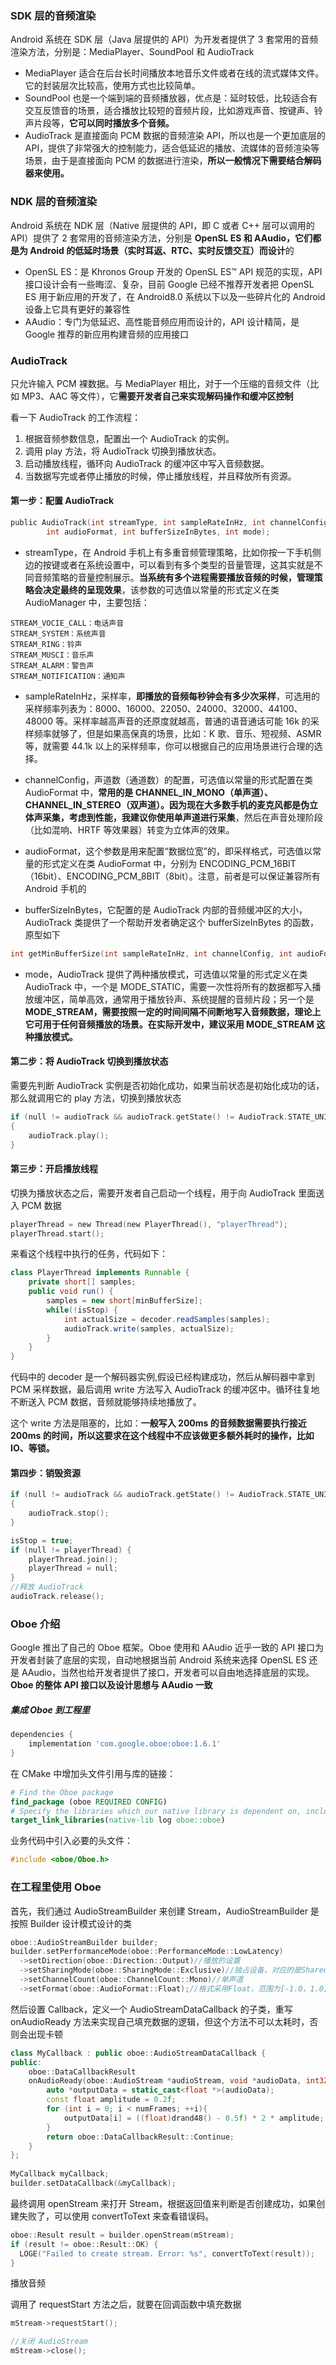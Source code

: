 ### SDK 层的音频渲染 ###

Android 系统在 SDK 层（Java 层提供的 API）为开发者提供了 3 套常用的音频渲染方法，分别是：MediaPlayer、SoundPool 和 AudioTrack

* MediaPlayer 适合在后台长时间播放本地音乐文件或者在线的流式媒体文件。它的封装层次比较高，使用方式也比较简单。
* SoundPool 也是一个端到端的音频播放器，优点是：延时较低，比较适合有交互反馈音的场景，适合播放比较短的音频片段，比如游戏声音、按键声、铃声片段等，**它可以同时播放多个音频。**
* AudioTrack 是直接面向 PCM 数据的音频渲染 API，所以也是一个更加底层的 API，提供了非常强大的控制能力，适合低延迟的播放、流媒体的音频渲染等场景，由于是直接面向 PCM 的数据进行渲染，**所以一般情况下需要结合解码器来使用。**

### NDK 层的音频渲染 ###

Android 系统在 NDK 层（Native 层提供的 API，即 C 或者 C++ 层可以调用的 API）提供了 2 套常用的音频渲染方法，分别是 **OpenSL ES 和 AAudio，它们都是为 Android 的低延时场景（实时耳返、RTC、实时反馈交互）而设计**的

* OpenSL ES：是 Khronos Group 开发的  OpenSL ES™ API 规范的实现，API 接口设计会有一些晦涩、复杂，目前 Google 已经不推荐开发者把 OpenSL ES 用于新应用的开发了，在 Android8.0 系统以下以及一些碎片化的 Android 设备上它具有更好的兼容性
* AAudio：专门为低延迟、高性能音频应用而设计的，API 设计精简，是 Google 推荐的新应用构建音频的应用接口

### AudioTrack ###

只允许输入 PCM 裸数据。与 MediaPlayer 相比，对于一个压缩的音频文件（比如 MP3、AAC 等文件），它**需要开发者自己来实现解码操作和缓冲区控制**

看一下 AudioTrack 的工作流程：

1. 根据音频参数信息，配置出一个 AudioTrack 的实例。
2. 调用 play 方法，将 AudioTrack 切换到播放状态。
3. 启动播放线程，循环向 AudioTrack 的缓冲区中写入音频数据。
4. 当数据写完或者停止播放的时候，停止播放线程，并且释放所有资源。



#### 第一步：配置 AudioTrack ####

```c
public AudioTrack(int streamType, int sampleRateInHz, int channelConfig,
        int audioFormat, int bufferSizeInBytes, int mode);
```

* streamType，在 Android 手机上有多重音频管理策略，比如你按一下手机侧边的按键或者在系统设置中，可以看到有多个类型的音量管理，这其实就是不同音频策略的音量控制展示。**当系统有多个进程需要播放音频的时候，管理策略会决定最终的呈现效果**，该参数的可选值以常量的形式定义在类 AudioManager 中，主要包括：

```
STREAM_VOCIE_CALL：电话声音
STREAM_SYSTEM：系统声音
STREAM_RING：铃声
STREAM_MUSCI：音乐声
STREAM_ALARM：警告声
STREAM_NOTIFICATION：通知声
```

* sampleRateInHz，采样率，**即播放的音频每秒钟会有多少次采样**，可选用的采样频率列表为：8000、16000、22050、24000、32000、44100、48000 等。采样率越高声音的还原度就越高，普通的语音通话可能 16k 的采样频率就够了，但是如果高保真的场景，比如：K 歌、音乐、短视频、ASMR 等，就需要 44.1k 以上的采样频率，你可以根据自己的应用场景进行合理的选择。

* channelConfig，声道数（通道数）的配置，可选值以常量的形式配置在类 AudioFormat 中，**常用的是 CHANNEL_IN_MONO（单声道）、CHANNEL_IN_STEREO（双声道）。因为现在大多数手机的麦克风都是伪立体声采集，考虑到性能，我建议你使用单声道进行采集**，然后在声音处理阶段（比如混响、HRTF 等效果器）转变为立体声的效果。

* audioFormat，这个参数是用来配置“数据位宽”的，即采样格式，可选值以常量的形式定义在类 AudioFormat 中，分别为 ENCODING_PCM_16BIT（16bit）、ENCODING_PCM_8BIT（8bit）。注意，前者是可以保证兼容所有 Android 手机的
* bufferSizeInBytes，它配置的是 AudioTrack 内部的音频缓冲区的大小，AudioTrack 类提供了一个帮助开发者确定这个 bufferSizeInBytes 的函数，原型如下

```c
int getMinBufferSize(int sampleRateInHz, int channelConfig, int audioFormat); 
```

* mode，AudioTrack 提供了两种播放模式，可选值以常量的形式定义在类 AudioTrack 中，一个是 MODE_STATIC，需要一次性将所有的数据都写入播放缓冲区，简单高效，通常用于播放铃声、系统提醒的音频片段；另一个是 **MODE_STREAM，需要按照一定的时间间隔不间断地写入音频数据，理论上它可用于任何音频播放的场景。在实际开发中，建议采用 MODE_STREAM 这种播放模式。**

#### 第二步：将 AudioTrack 切换到播放状态 ####

需要先判断 AudioTrack 实例是否初始化成功，如果当前状态是初始化成功的话，那么就调用它的 play 方法，切换到播放状态

```c
if (null != audioTrack && audioTrack.getState() != AudioTrack.STATE_UNINITIALIZED)        
{
    audioTrack.play();
}
```

#### 第三步：开启播放线程 ####

切换为播放状态之后，需要开发者自己启动一个线程，用于向 AudioTrack 里面送入 PCM 数据

```c
playerThread = new Thread(new PlayerThread(), "playerThread");
playerThread.start();
```

来看这个线程中执行的任务，代码如下：

```java
class PlayerThread implements Runnable {
    private short[] samples;
    public void run() {
        samples = new short[minBufferSize];
        while(!isStop) {
            int actualSize = decoder.readSamples(samples);
            audioTrack.write(samples, actualSize);
        }
    }
}
```

代码中的 decoder 是一个解码器实例,假设已经构建成功，然后从解码器中拿到 PCM 采样数据，最后调用 write 方法写入 AudioTrack 的缓冲区中。循环往复地不断送入 PCM 数据，音频就能够持续地播放了。

这个 write 方法是阻塞的，比如：**一般写入 200ms 的音频数据需要执行接近 200ms 的时间，所以这要求在这个线程中不应该做更多额外耗时的操作，比如 IO、等锁。**

#### 第四步：销毁资源 ####

```c
if (null != audioTrack && audioTrack.getState() != AudioTrack.STATE_UNINITIALIZED)   
{
    audioTrack.stop();
}

isStop = true;
if (null != playerThread) {
    playerThread.join();
    playerThread = null;
}
//释放 AudioTrack
audioTrack.release();
```



### Oboe 介绍 ###

Google 推出了自己的 Oboe 框架。Oboe 使用和 AAudio 近乎一致的 API 接口为开发者封装了底层的实现，自动地根据当前 Android 系统来选择 OpenSL ES 还是 AAudio，当然也给开发者提供了接口，开发者可以自由地选择底层的实现。**Oboe 的整体 API 接口以及设计思想与 AAudio 一致**

##### 集成 Oboe 到工程里 #####

```groovy
dependencies {
    implementation 'com.google.oboe:oboe:1.6.1'
}
```

在 CMake 中增加头文件引用与库的链接：

```cmake
# Find the Oboe package
find_package (oboe REQUIRED CONFIG)
# Specify the libraries which our native library is dependent on, including Oboe
target_link_libraries(native-lib log oboe::oboe)
```

业务代码中引入必要的头文件：

```c
#include <oboe/Oboe.h>
```

### 在工程里使用 Oboe ###

首先，我们通过 AudioStreamBuilder 来创建 Stream，AudioStreamBuilder 是按照 Builder 设计模式设计的类

```c++
oboe::AudioStreamBuilder builder;
builder.setPerformanceMode(oboe::PerformanceMode::LowLatency)
  ->setDirection(oboe::Direction::Output)//播放的设置
  ->setSharingMode(oboe::SharingMode::Exclusive)//独占设备，对应的是Shared
  ->setChannelCount(oboe::ChannelCount::Mono)//单声道
  ->setFormat(oboe::AudioFormat::Float);//格式采用Float，范围为[-1.0，1.0]，还有一种是I16，范围为[-32768, 32767]
```

然后设置 Callback，定义一个 AudioStreamDataCallback 的子类，重写 onAudioReady 方法来实现自己填充数据的逻辑，但这个方法不可以太耗时，否则会出现卡顿

```c++
class MyCallback : public oboe::AudioStreamDataCallback {
public:
    oboe::DataCallbackResult
    onAudioReady(oboe::AudioStream *audioStream, void *audioData, int32_t numFrames) {
        auto *outputData = static_cast<float *>(audioData);
        const float amplitude = 0.2f;
        for (int i = 0; i < numFrames; ++i){
            outputData[i] = ((float)drand48() - 0.5f) * 2 * amplitude;
        }
        return oboe::DataCallbackResult::Continue;
    }
};
 
MyCallback myCallback;
builder.setDataCallback(&myCallback);
```

最终调用 openStream 来打开 Stream，根据返回值来判断是否创建成功，如果创建失败了，可以使用 convertToText 来查看错误码。

```c++
oboe::Result result = builder.openStream(mStream);
if (result != oboe::Result::OK) {
  LOGE("Failed to create stream. Error: %s", convertToText(result));
}
```

播放音频

调用了 requestStart 方法之后，就要在回调函数中填充数据

```c++
mStream->requestStart();

//关闭 AudioStream
mStream->close();
```















